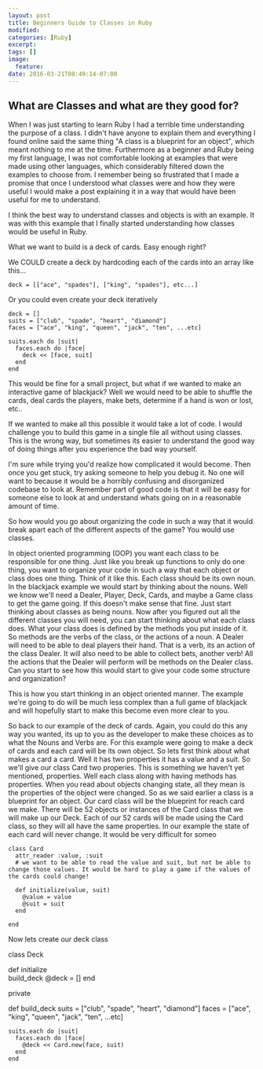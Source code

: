 ```yaml
---
layout: post
title: Beginners Guide to Classes in Ruby
modified:
categories: [Ruby]
excerpt:
tags: []
image:
  feature:
date: 2016-03-21T08:49:14-07:00
---
```


## What are Classes and what are they good for?

When I was just starting to learn Ruby I had a terrible time understanding the purpose of a class. I didn't have anyone to explain them and everything I found online said the same thing "A class is a blueprint for an object", which meant nothing to me at the time. Furthermore as a beginner and Ruby being my first language, I was not comfortable looking at examples that were made using other languages, which considerably filtered down the examples to choose from. I remember being so frustrated that I made a promise that once I understood what classes were and how they were useful I would make a post explaining it in a way that would have been useful for me to understand.

I think the best way to understand classes and objects is with an example. It was with this example that I finally started understanding how classes would be useful in Ruby.

What we want to build is a deck of cards. Easy enough right? 

We COULD create a deck by hardcoding each of the cards into an array like this...

```
deck = [["ace", "spades"], ["king", "spades"], etc...]
```

Or you could even create your deck iteratively

```
deck = []
suits = ["club", "spade", "heart", "diamond"]
faces = ["ace", "king", "queen", "jack", "ten", ...etc]

suits.each do |suit|
  faces.each do |face|
    deck << [face, suit]
  end
end

```

This would be fine for a small project, but what if we wanted to make an interactive game of blackjack? Well we would need to be able to shuffle the cards, deal cards the players, make bets, determine if a hand is won or lost, etc..

If we wanted to make all this possible it would take a lot of code. I would challenge you to build this game in a single file all without using classes. This is the wrong way, but sometimes its easier to understand the good way of doing things after you experience the bad way yourself.

 I'm sure while trying you'd realize how complicated it would become. Then once you get stuck, try asking someone to help you debug it. No one will want to because it would be a horribly confusing and disorganized codebase to look at. Remember part of good code is that it will be easy for someone else to look at and understand whats going on in a reasonable amount of time. 

So how would you go about organizing the code in such a way that it would break apart each of the different aspects of the game? You would use classes. 

In object oriented programming (OOP) you want each class to be responsible for one thing. Just like you break up functions to only do one thing, you want to organize your code in such a way that each object or class does one thing. Think of it like this. Each class should be its own noun. In the blackjack example we would start by thinking about the nouns. Well we know we'll need a Dealer, Player, Deck, Cards, and maybe a Game class to get the game going. If this doesn't make sense that fine. Just start thinking about classes as being nouns. Now after you figured out all the different classes you will need, you can start thinking about what each class does. What your class does is defined by the methods you put inside of it. So methods are the verbs of the class, or the actions of a noun. A Dealer will need to be able to deal players their hand. That is a verb, its an action of the class Dealer. It will also need to be able to collect bets, another verb! All the actions that the Dealer will perform will be methods on the Dealer class. Can you start to see how this would start to give your code some structure and organization?

This is how you start thinking in an object oriented manner. The example we're going to do will be much less complex than a full game of blackjack and will hopefully start to make this become even more clear to you.

So back to our example of the deck of cards. Again, you could do this any way you wanted, its up to you as the developer to make these choices as to what the Nouns and Verbs are.  For this example were going to make a deck of cards and each card will be its own object. So lets first think about what makes a card a card. Well it has two properties it has a value and a suit. So we'll give our class Card two properies. This is something we haven't yet mentioned, properties. Well each class along with having methods has properties. When you read about objects changing state, all they mean is the properties of the object were changed. So as we said earlier a class is a blueprint for an object. Our card class will be the blueprint for reach card we make. There will be 52 objects or instances of the Card class that we will make up our Deck. Each of our 52 cards will be made using the Card class, so they will all have the same properties. In our example the state of each card will never change. It would be very difficult for someo

```
class Card
  attr_reader :value, :suit
  # we want to be able to read the value and suit, but not be able to change those values. It would be hard to play a game if the values of the cards could change!
  
  def initialize(value, suit)
    @value = value
    @suit = suit
  end

end
```

Now lets create our deck class

class Deck
  
  def initialize  
    build_deck
    @deck = []
  end

  private

  def build_deck
    suits = ["club", "spade", "heart", "diamond"]
    faces = ["ace", "king", "queen", "jack", "ten", ...etc]

    suits.each do |suit|
      faces.each do |face|
        @deck << Card.new(face, suit)
      end
    end






















